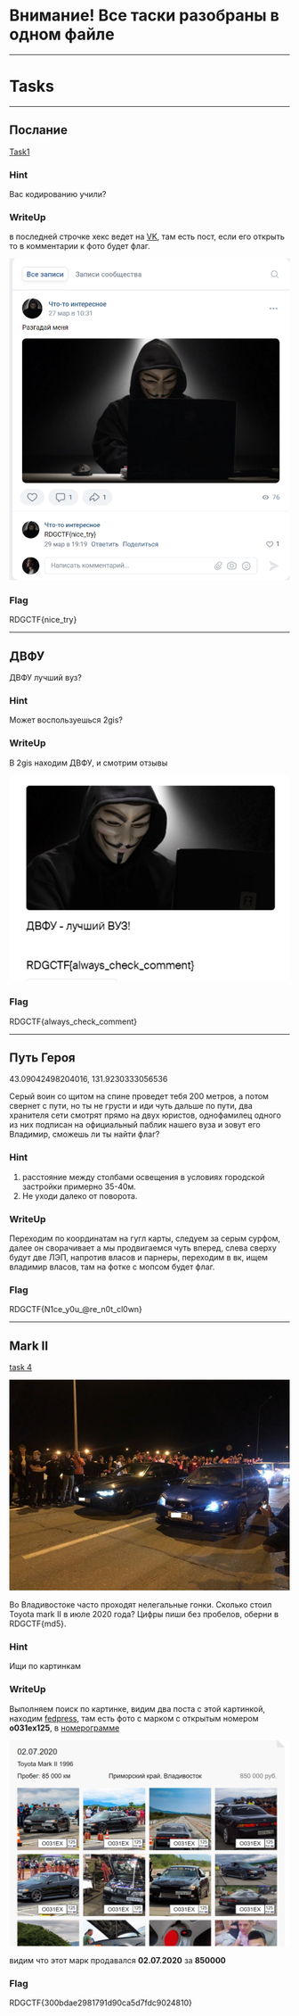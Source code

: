 # Внимание! Все таски разобраны в одном файле
---
# Tasks
---
## Послание

[Task1](task1.txt)

### Hint
Вас кодированию учили?

### WriteUp
в последней строчке хекс ведет на [VK](https://vk.com/club192816620), там есть пост, если его открыть то в комментарии к фото будет флаг.

![1](images/1.png)

### Flag

RDGCTF{nice_try}

---

## ДВФУ

ДВФУ лучший вуз?

### Hint

Может воспользуешься 2gis?

### WriteUp

В 2gis находим ДВФУ, и смотрим отзывы

![2](images/2.png)

### Flag
RDGCTF{always_check_comment}

---


## Путь Героя
43.09042498204016, 131.9230333056536

Серый воин со щитом на спине проведет тебя 200 метров, а потом свернет с пути, но ты не грусти и иди чуть дальше по пути, два хранителя сети смотрят прямо на двух юристов, однофамилец одного из них подписан на официальный паблик нашего вуза и зовут его Владимир, сможешь ли ты найти флаг?

### Hint

1.  расстояние между столбами освещения в условиях городской застройки примерно 35-40м.
2.  Не уходи далеко от поворота.

### WriteUp

Переходим по координатам на гугл карты, следуем за серым сурфом, далее он сворачивает а мы продвигаемся чуть вперед, слева сверху будут две ЛЭП, напротив власов и парнеры, переходим в вк, ищем владимир власов, там на фотке с мопсом будет флаг.

### Flag
RDGCTF{N1ce_y0u_@re_n0t_cl0wn}

---


## Mark II

[task 4](task%204.jpeg)

![task 4](task%204.jpeg)

Во Владивостоке часто проходят нелегальные гонки. Сколько стоил Toyota mark II в июле 2020 года?
Цифры пиши без пробелов, оберни в RDGCTF{md5}.


### Hint
Ищи по картинкам

### WriteUp
Выполняем поиск по картинке, видим два поста с этой картинкой, находим [fedpress](https://fedpress.ru/article/3042752), там есть фото с марком с открытым номером **о031ех125**, в [номерограмме](https://www.nomerogram.ru/) 

![3](images/3.png)

видим что этот марк продавался **02.07.2020** за **850000**

### Flag
RDGCTF{300bdae2981791d90ca5d7fdc9024810}







